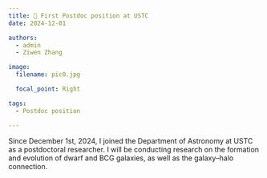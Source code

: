 ```yaml
---
title: 🎉 First Postdoc position at USTC
date: 2024-12-01

authors:
  - admin
  - Ziwen Zhang

image:
  filename: pic0.jpg

  focal_point: Right

tags:
  - Postdoc position

---
```

<!--more-->
Since December 1st, 2024, I joined the Department of Astronomy at USTC as a postdoctoral researcher. I will be conducting research on the formation and evolution of dwarf and BCG galaxies, as well as the galaxy–halo connection.
